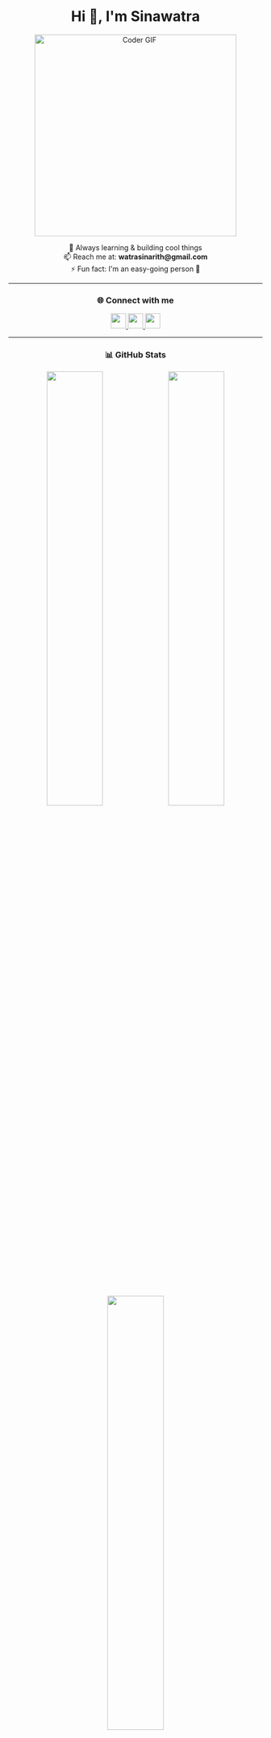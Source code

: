 <h1 align="center">Hi 👋, I'm Sinawatra</h1>

<p align="center">
  <img src="https://media.giphy.com/media/JqmupuTVZYaQX5s094/giphy.gif?cid=790b7611nm29zddo57e135481sh6myav1l5n0k4ag7tmpq1a&ep=v1_gifs_search&rid=giphy.gif&ct=g" width="400" alt="Coder GIF">
</p>
<!-- 
<p align="center">
  <img src="https://komarev.com/ghpvc/?username=sinawatra&label=Profile%20views&color=0e75b6&style=flat" alt="sinawatra" />
</p>
-->

<p align="center">
  🌱 Always learning & building cool things <br>
  📫 Reach me at: <strong>watrasinarith@gmail.com</strong> <br>
  ⚡ Fun fact: I'm an easy-going person 🤙
</p>

---

<h3 align="center">🌐 Connect with me</h3>
<p align="center">
  <a href="https://twitter.com/watra9990" target="blank">
    <img src="https://skillicons.dev/icons?i=twitter" height="30" />
  </a>
  <a href="https://linkedin.com/in/sinawatra-rith-91668a290/" target="blank">
    <img src="https://skillicons.dev/icons?i=linkedin" height="30" />
  </a>
<!--   <a href="https://fb.com/profile.php?id=100007928973272" target="blank">
    <img src="https://skillicons.dev/icons?i=facebook" height="30" />
  </a> -->
  <a href="https://instagram.com/watraa.aa" target="blank">
    <img src="https://skillicons.dev/icons?i=instagram" height="30" />
  </a>
<!--   <a href="https://www.youtube.com/@watra7788" target="blank">
    <img src="https://skillicons.dev/icons?i=youtube" height="30" />
  </a> -->
</p>

---

<h3 align="center">📊 GitHub Stats</h3>

<div align="center">
  <img src="https://github-readme-stats.vercel.app/api?username=sinawatra&show_icons=true&theme=tokyonight&hide_border=true" width="47%" />
  <img src="https://github-readme-streak-stats.herokuapp.com/?user=sinawatra&theme=tokyonight&hide_border=true" width="47%" />
</div>

<div align="center">
  <img src="https://github-readme-stats.vercel.app/api/top-langs/?username=sinawatra&layout=compact&theme=tokyonight&hide_border=true" width="47%" />
</div>

---

<h3 align="center">🛠️ Tools & Tech</h3>

<p align="center">
  <img src="https://skillicons.dev/icons?i=flutter,dart,js,ts,nodejs,mongodb,html,css,github,git,vscode" />
</p>

